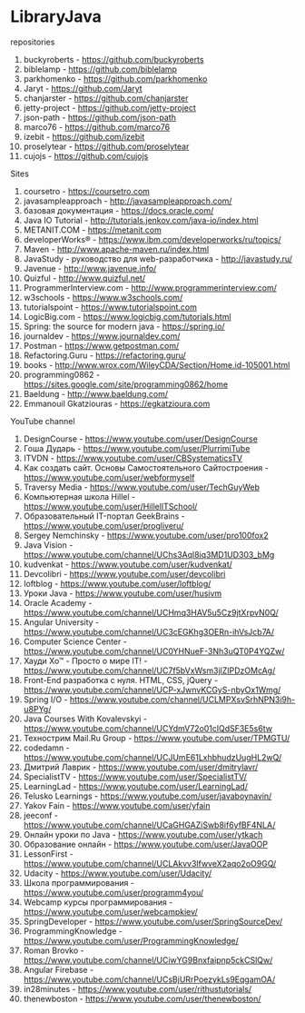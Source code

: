 # LibraryJava
repositories
1) buckyroberts - https://github.com/buckyroberts
2) biblelamp - https://github.com/biblelamp
3) parkhomenko - https://github.com/parkhomenko
4) Jaryt - https://github.com/Jaryt
5) chanjarster - https://github.com/chanjarster
6) jetty-project - https://github.com/jetty-project
7) json-path - https://github.com/json-path
8) marco76 - https://github.com/marco76
9) izebit - https://github.com/izebit
10) proselytear - https://github.com/proselytear
11) cujojs - https://github.com/cujojs

Sites
1) coursetro - https://coursetro.com
2) javasampleapproach - http://javasampleapproach.com/
3) базовая документация - https://docs.oracle.com/
4) Java IO Tutorial - http://tutorials.jenkov.com/java-io/index.html
5) METANIT.COM - https://metanit.com
6) developerWorks® - https://www.ibm.com/developerworks/ru/topics/
7) Maven - http://www.apache-maven.ru/index.html
8) JavaStudy - руководство для web-разработчика - http://javastudy.ru/
9) Javenue - http://www.javenue.info/
10) Quizful - http://www.quizful.net/
11) ProgrammerInterview.com - http://www.programmerinterview.com/
12) w3schools - https://www.w3schools.com/
13) tutorialspoint - https://www.tutorialspoint.com
14) LogicBig.com - https://www.logicbig.com/tutorials.html
15) Spring: the source for modern java - https://spring.io/
16) journaldev - https://www.journaldev.com/
17) Postman - https://www.getpostman.com/
18) Refactoring.Guru - https://refactoring.guru/
19) books - http://www.wrox.com/WileyCDA/Section/Home.id-105001.html
20) programming0862 - https://sites.google.com/site/programming0862/home
21) Baeldung - http://www.baeldung.com/
22) Emmanouil Gkatziouras - https://egkatzioura.com


YouTube channel
1) DesignCourse - https://www.youtube.com/user/DesignCourse
2) Гоша Дударь - https://www.youtube.com/user/PlurrimiTube
3) ITVDN - https://www.youtube.com/user/CBSystematicsTV
4) Как создать сайт. Основы Самостоятельного Сайтостроения - https://www.youtube.com/user/webformyself
5) Traversy Media - https://www.youtube.com/user/TechGuyWeb
6) Компьютерная школа Hillel - https://www.youtube.com/user/HillelITSchool/
7) Образовательный IT-портал GeekBrains - https://www.youtube.com/user/progliveru/
8) Sergey Nemchinsky - https://www.youtube.com/user/pro100fox2
9) Java Vision - https://www.youtube.com/channel/UChs3Aql8iq3MD1UD303_bMg
10) kudvenkat - https://www.youtube.com/user/kudvenkat/
11) Devcolibri - https://www.youtube.com/user/devcolibri
12) loftblog - https://www.youtube.com/user/loftblog/
13) Уроки Java - https://www.youtube.com/user/husivm
14) Oracle Academy - https://www.youtube.com/channel/UCHmq3HAV5u5Cz9jtXrpvN0Q/
15) Angular University - https://www.youtube.com/channel/UC3cEGKhg3OERn-ihVsJcb7A/
16) Computer Science Center - https://www.youtube.com/channel/UC0YHNueF-3Nh3uQT0P4YQZw/
17) Хауди Хо™ - Просто о мире IT! -  https://www.youtube.com/channel/UC7f5bVxWsm3jlZIPDzOMcAg/
18) Front-End разработка с нуля. HTML, CSS, jQuery - https://www.youtube.com/channel/UCP-xJwnvKCGyS-nbyOx1Wmg/
19) Spring I/O -  https://www.youtube.com/channel/UCLMPXsvSrhNPN3i9h-u8PYg/
20) Java Courses With Kovalevskyi - https://www.youtube.com/channel/UCYdmV72o01clQdSF3E5s6tw
21) Технострим Mail.Ru Group - https://www.youtube.com/user/TPMGTU/
22) codedamn - https://www.youtube.com/channel/UCJUmE61LxhbhudzUugHL2wQ/
23) Дмитрий Лаврик - https://www.youtube.com/user/dmitrylavr/
24) SpecialistTV - https://www.youtube.com/user/SpecialistTV/
25) LearningLad - https://www.youtube.com/user/LearningLad/
26) Telusko Learnings - https://www.youtube.com/user/javaboynavin/
27) Yakov Fain - https://www.youtube.com/user/yfain
28) jeeconf - https://www.youtube.com/channel/UCaGHGAZiSwb8if6yfBF4NLA/
29) Онлайн уроки по Java - https://www.youtube.com/user/ytkach
30) Образование онлайн - https://www.youtube.com/user/JavaOOP
31) LessonFirst - https://www.youtube.com/channel/UCLAkvv3lfwveX2aqo2oO9GQ/
32) Udacity - https://www.youtube.com/user/Udacity/
33) Школа программирования - https://www.youtube.com/user/programm4you/
34) Webcamp курсы программирования - https://www.youtube.com/user/webcampkiev/
35) SpringDeveloper - https://www.youtube.com/user/SpringSourceDev/
36) ProgrammingKnowledge - https://www.youtube.com/user/ProgrammingKnowledge/
37) Roman Brovko - https://www.youtube.com/channel/UCiwYG9Bnxfaipnp5ckCSlQw/
38) Angular Firebase - https://www.youtube.com/channel/UCsBjURrPoezykLs9EqgamOA/
39) in28minutes - https://www.youtube.com/user/rithustutorials/
40) thenewboston - https://www.youtube.com/user/thenewboston/
 



